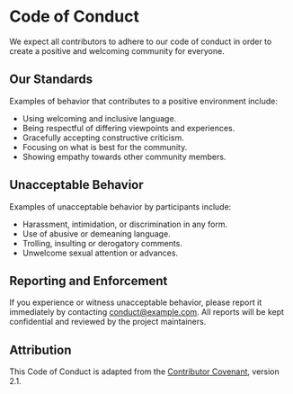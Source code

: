# Code of Conduct

We expect all contributors to adhere to our code of conduct in order to create a positive and welcoming community for everyone.

## Our Standards

Examples of behavior that contributes to a positive environment include:

- Using welcoming and inclusive language.
- Being respectful of differing viewpoints and experiences.
- Gracefully accepting constructive criticism.
- Focusing on what is best for the community.
- Showing empathy towards other community members.

## Unacceptable Behavior

Examples of unacceptable behavior by participants include:

- Harassment, intimidation, or discrimination in any form.
- Use of abusive or demeaning language.
- Trolling, insulting or derogatory comments.
- Unwelcome sexual attention or advances.

## Reporting and Enforcement

If you experience or witness unacceptable behavior, please report it immediately by contacting [conduct@example.com](mailto:conduct@example.com). All reports will be kept confidential and reviewed by the project maintainers.

## Attribution

This Code of Conduct is adapted from the [Contributor Covenant](https://www.contributor-covenant.org/), version 2.1.
